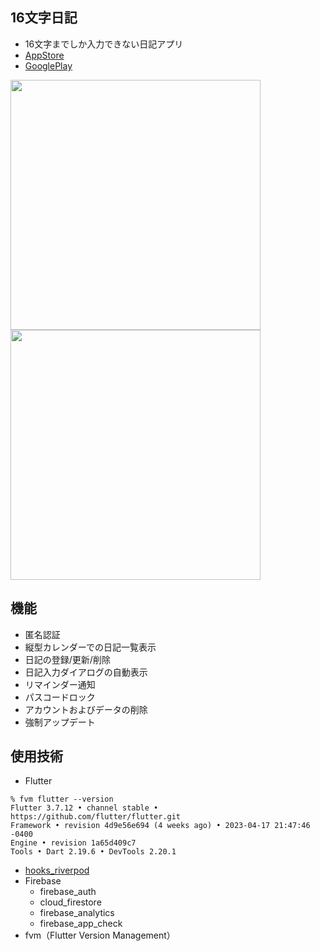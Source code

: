 ## 16文字日記
- 16文字までしか入力できない日記アプリ
- [AppStore](https://apps.apple.com/us/app/16%E6%96%87%E5%AD%97%E6%97%A5%E8%A8%98/id6448646374)
- [GooglePlay](https://play.google.com/store/apps/details?id=com.futtaro.limited_characters_diary)
<img src="https://github.com/haterain0203/limited_characters_diary/assets/58384546/ed2ebbec-a8da-4edd-a38f-e7443735f2b4" width=400>
<img src="https://github.com/haterain0203/limited_characters_diary/assets/58384546/837870fb-55d0-454e-bafe-2d4a50ba702e" width=400>

## 機能
- 匿名認証
- 縦型カレンダーでの日記一覧表示
- 日記の登録/更新/削除
- 日記入力ダイアログの自動表示
- リマインダー通知
- パスコードロック
- アカウントおよびデータの削除
- 強制アップデート

## 使用技術
- Flutter
```
% fvm flutter --version
Flutter 3.7.12 • channel stable • https://github.com/flutter/flutter.git
Framework • revision 4d9e56e694 (4 weeks ago) • 2023-04-17 21:47:46 -0400
Engine • revision 1a65d409c7
Tools • Dart 2.19.6 • DevTools 2.20.1
```
- [hooks_riverpod](https://pub.dev/packages/hooks_riverpod)
- Firebase
  - firebase_auth
  - cloud_firestore
  - firebase_analytics
  - firebase_app_check
- fvm（Flutter Version Management）
